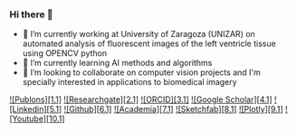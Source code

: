 ### Hi there 👋


- 🔭 I’m currently working at University of Zaragoza (UNIZAR) on automated analysis of fluorescent images of the left ventricle tissue using OPENCV python
- 🌱 I’m currently learning AI methods and algorithms
- 👯 I’m looking to collaborate on computer vision projects and I'm specially interested in applications to biomedical imagery


<!-- Please don't remove this: Grab your social icons from https://github.com/carlsednaoui/gitsocial -->

<!-- display the social media buttons in your README -->

[![Publons][1.1]][1]
[![Researchgate][2.1]][2]
[![ORCID][3.1]][3]
[![Google Scholar][4.1]][4]
[![Linkedin][5.1]][5]
[![Github][6.1]][6]
[![Academia][7.1]][7]
[![Sketchfab][8.1]][8]
[![Plotly][9.1]][9]
[![Youtube][10.1]][10]

<!-- links to social media icons -->
<!-- no need to change these -->

<!-- icons with padding -->

<!--[1.1]: https://static1.squarespace.com/static/576fcda2e4fcb5ab5152b4d8/t/5c0803d04d7a9cea582e9ae6/1594680513636/?format=1500w
[2.1]: https://encrypted-tbn0.gstatic.com/images?q=tbn%3AANd9GcQvxSBB7WDjeg8LkhPDTqI0mX7zLrR33hx9UQ&usqp=CAU
[3.1]: https://orcid.org/assets/vectors/orcid.logo.icon.svg
[4.1]: https://www.papersinphysics.org/public/site/images/ezeferrero/google-scholar.png
[5.1]: https://image.flaticon.com/icons/png/512/124/124011.png
[6.1]: https://img2.freepng.es/20180326/gxq/kisspng-github-computer-icons-icon-design-github-5ab8a31e334e73.4114704215220498222102.jpg
[7.1]: https://a.academia-assets.com/assets/academia-logo-redesign-2015-A-e26cea4e7b60442d1bf312743a2d56ececd63a3d1541baea464697dc3478746e.svg
[8.1]: https://static.sketchfab.com/img/press/logos/logo.png
[9.1]: https://cdn.analyticsvidhya.com/wp-content/uploads/2017/01/04015019/plotly_logo.png
[10.1]: https://encrypted-tbn0.gstatic.com/images?q=tbn%3AANd9GcRdWgcS98EUZai7FCN63EvvouF6Ui1-Kn1O4g&usqp=CAU

-->

<!-- links to your social media accounts -->
<!-- update these accordingly -->

[1]: https://publons.com/researcher/2333243/antonio-oliver/
[2]: https://www.researchgate.net/profile/Antoni_Oliver
[3]: http://orcid.org/0000-0001-8571-2733
[4]: https://scholar.google.co.in/citations?user=zQGDAioAAAAJ&hl=es
[5]: http://linkedin.com/in/aoliverg/
[6]: http://www.github.com/tonibois
[7]: https://uib-es.academia.edu/ToniOliver
[8]: https://sketchfab.com/tonibois
[9]: https://chart-studio.plotly.com/~ToniBois
[10]:https://www.youtube.com/channel/UCwblk_p6j6e0Yi-J3czgFLw?view_as=subscriber

<!-- Please don't remove this: Grab your social icons from https://github.com/carlsednaoui/gitsocial -->


<!--
**tonibois/tonibois** is a ✨ _special_ ✨ repository because its `README.md` (this file) appears on your GitHub profile.
Here are some ideas to get you started: - 🔭 I’m currently working on Automated analysis of images from microscope using OPENCV python
- 🌱 I’m currently learning AI methods and algorithms
- 👯 I’m looking to collaborate on computer vision projects and I'm specially interested in applications to biomedical imagery
- 🤔 I’m looking for help with ...
- 💬 Ask me about ...
- 📫 How to reach me: ...
- 😄 Pronouns: ...
- ⚡ Fun fact: ...-->
